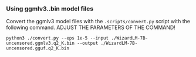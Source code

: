### Using ggmlv3..bin model files

Convert the ggmlv3 model files with the `.scripts/convert.py`
script with the following command. ADJUST THE PARAMETERS OF THE COMMAND!

```
python3 ./convert.py --eps 1e-5 --input ./WizardLM-7B-uncensored.ggmlv3.q2_K.bin --output ./WizardLM-7B-uncensored.gguf.q2_K.bin
```